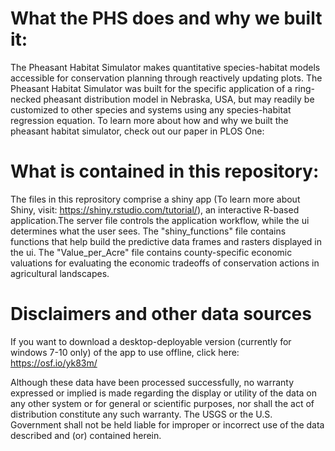 # What the PHS does and why we built it:

The Pheasant Habitat Simulator makes quantitative species-habitat models accessible for conservation planning through reactively updating plots. The Pheasant Habitat Simulator was built for the specific application of a ring-necked pheasant distribution model in Nebraska, USA, but may readily be customized to other species and systems using any species-habitat regression equation. To learn more about how and why we built the pheasant habitat simulator, check out our paper in PLOS One: 

# What is contained in this repository:

The files in this reprository comprise a shiny app (To learn more about Shiny, visit: https://shiny.rstudio.com/tutorial/), an interactive R-based application.The server file controls the application workflow, while the ui determines what the user sees. The "shiny_functions" file contains functions that help build the predictive data frames and rasters displayed in the ui. The "Value_per_Acre" file contains county-specific economic valuations for evaluating the economic tradeoffs of conservation actions in agricultural landscapes.

# Disclaimers and other data sources

If you want to download a desktop-deployable version (currently for windows 7-10 only) of the app to use offline, click here: https://osf.io/yk83m/

Although these data have been processed successfully, no warranty expressed or implied is made regarding the display or utility of the data on any other system or for general or scientific purposes, nor shall the act of distribution constitute any such warranty. The USGS or the U.S. Government shall not be held liable for improper or incorrect use of the data described and (or) contained herein.


